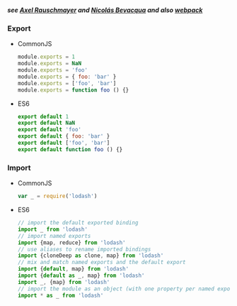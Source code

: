 ##### see [Axel Rauschmayer](http://2ality.com/2014/09/es6-modules-final.html) and [Nicolás Bevacqua](https://ponyfoo.com/articles/es6-modules-in-depth#the-es6-module-system) and also [webpack](https://webpack.js.org/concepts/modules/)

### Export

- CommonJS
    ```js
    module.exports = 1
    module.exports = NaN
    module.exports = 'foo'
    module.exports = { foo: 'bar' }
    module.exports = ['foo', 'bar']
    module.exports = function foo () {}
    ```
    
- ES6
    ```js
    export default 1
    export default NaN
    export default 'foo'
    export default { foo: 'bar' }
    export default ['foo', 'bar']
    export default function foo () {}
    ```
    
### Import

- CommonJS
    ```js
    var _ = require('lodash')
    ```
    
- ES6
    ```js
    // import the default exported binding
    import _ from 'lodash'
    // import named exports
    import {map, reduce} from 'lodash'
    // use aliases to rename imported bindings
    import {cloneDeep as clone, map} from 'lodash'
    // mix and match named exports and the default export
    import {default, map} from 'lodash'
    import {default as _, map} from 'lodash'
    import _, {map} from 'lodash'
    // import the module as an object (with one property per named export)
    import * as _ from 'lodash'
    ```
